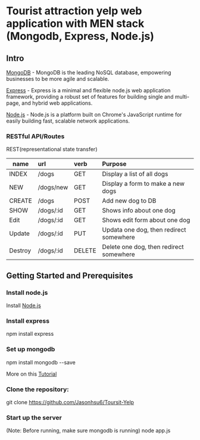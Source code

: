 # Tourist attraction yelp web application with MEN stack (Mongodb, Express, Node.js)

## Intro
[MongoDB](https://www.mongodb.com/) - MongoDB is the leading NoSQL database, empowering businesses to be more agile and scalable.

[Express](https://expressjs.com/) - Express is a minimal and flexible node.js web application framework, providing a robust set of features for building single and multi-page, and hybrid web applications.

[Node.js](https://nodejs.org/en/) - Node.js is a platform built on Chrome's JavaScript runtime for easily building fast, scalable network applications.

### RESTful API/Routes
REST(representational state transfer)

|name    |url         |verb    |Purpose|
|--------|:-----------|:-------|:--------------------------------------|
|INDEX   |/dogs       |GET     |Display a list of all dogs|
|NEW     |/dogs/new   |GET     |Display a form to make a new dogs
|CREATE  |/dogs       |POST    |Add new dog to DB
|SHOW    |/dogs/:id   |GET     |Shows info about one dog
|Edit    |/dogs/:id   |GET     |Shows edit form about one dog
|Update  |/dogs/:id   |PUT     |Updata one dog, then redirect somewhere
|Destroy |/dogs/:id   |DELETE  |Delete one dog, then redirect somewhere

## Getting Started and Prerequisites
### Install node.js
Install [Node.js](https://nodejs.org/en/)

### Install express
npm install express

### Set up mongodb
npm install mongodb --save

More on this [Tutorial](https://www.npmjs.com/package/mongodb)

### Clone the repository:
git clone https://github.com/Jasonhsu6/Toursit-Yelp


### Start up the server
(Note: Before running, make sure mongodb is running)
node app.js
